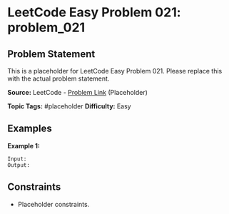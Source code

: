 # LeetCode Easy Problem 021: problem_021

## Problem Statement

This is a placeholder for LeetCode Easy Problem 021.
Please replace this with the actual problem statement.

**Source:** LeetCode - [Problem Link](https://leetcode.com/problems/problem-021/) (Placeholder)

**Topic Tags:** #placeholder
**Difficulty:** Easy

## Examples

**Example 1:**

```
Input:
Output:
```

## Constraints

- Placeholder constraints.
